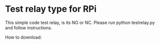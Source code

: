 # Test relay type for RPi
This simple code test relay, is its NO or NC.
Please run python testrelay.py and follow instructions.

How to download: 
